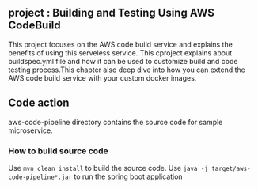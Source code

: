 ## project : Building and Testing Using AWS CodeBuild
This project focuses on the AWS code build service and explains the benefits of using this serveless service. This cproject explains  about buildspec.yml file and how it can be used to customize build and code testing process.This chapter also deep dive into how you can extend the AWS code build service with your custom docker images. 

## Code action
aws-code-pipeline directory contains the source code for sample microservice.
### How to build source code
Use `mvn clean install` to build the source code. 
Use `java -j target/aws-code-pipeline*.jar` to run the spring boot application